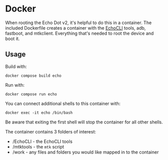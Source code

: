 # Docker

When rooting the Echo Dot v2, it's helpful to do this in a container. The included Dockerfile creates a container with the [EchoCLI](https://github.com/Dragon863/EchoCLI) tools, adb, fastboot, and mtkclient. Everything that's needed to root the device and boot it.

## Usage

Build with:

`docker compose build echo`

Run with:

`docker compose run echo`

You can connect additional shells to this container with:

`docker exec -it echo /bin/bash`

Be aware that exiting the first shell will stop the container for all other shells.

The container contains 3 folders of interest:

* /EchoCLI - the EchoCLI tools
* /mtktools - the `mtk` script
* /work - any files and folders you would like mapped in to the container

